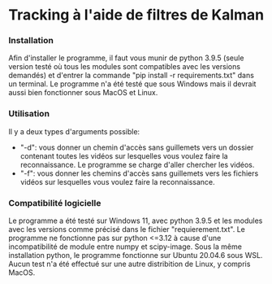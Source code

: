 # Tracking à l'aide de filtres de Kalman

### Installation
Afin d'installer le programme, il faut vous munir de python 3.9.5 (seule version testé où tous les modules sont compatibles avec les versions demandés) et d'entrer la commande "pip install -r requirements.txt" dans un terminal.
Le programme n'a été testé que sous Windows mais il devrait aussi bien fonctionner sous MacOS et Linux.

### Utilisation

Il y a deux types d'arguments possible:
- "-d": vous donner un chemin d'accès sans guillemets vers un dossier contenant toutes les vidéos sur lesquelles vous voulez faire la reconnaissance. Le programme se charge d'aller chercher les vidéos.
- "-f": vous donner les chemins d'accès sans guillemets vers les fichiers vidéos sur lesquelles vous voulez faire la reconnaissance.

### Compatibilité logicielle

Le programme a été testé sur Windows 11, avec python 3.9.5 et les modules avec les versions comme précisé dans le fichier "requierement.txt". Le programme ne fonctionne pas sur python <=3.12 à cause d'une incompatibilité de module entre numpy et scipy-image. 
Sous la même installation python, le programme fonctionne sur Ubuntu 20.04.6 sous WSL. Aucun test n'a été effectué sur une autre distribition de Linux, y compris MacOS. 
